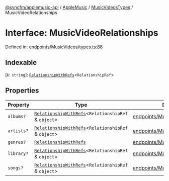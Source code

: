[@syncfm/applemusic-api](../../../../../../globals.md) / [AppleMusic](../../../index.md) / [MusicVideosTypes](../index.md) / MusicVideoRelationships

# Interface: MusicVideoRelationships

Defined in: [endpoints/MusicVideos/types.ts:88](https://github.com/sync-fm/applemusic-api/blob/9471caba6a6b5bc92263ffc6e5d9c04672ec1f7f/src/endpoints/MusicVideos/types.ts#L88)

## Indexable

\[`k`: `string`\]: [`RelationshipWithRefs`](../../AlbumsTypes/interfaces/RelationshipWithRefs.md)\<`RelationshipRef`\>

## Properties

| Property | Type | Defined in |
| ------ | ------ | ------ |
| <a id="albums"></a> `albums?` | [`RelationshipWithRefs`](../../AlbumsTypes/interfaces/RelationshipWithRefs.md)\<`RelationshipRef` & `object`\> | [endpoints/MusicVideos/types.ts:89](https://github.com/sync-fm/applemusic-api/blob/9471caba6a6b5bc92263ffc6e5d9c04672ec1f7f/src/endpoints/MusicVideos/types.ts#L89) |
| <a id="artists"></a> `artists?` | [`RelationshipWithRefs`](../../AlbumsTypes/interfaces/RelationshipWithRefs.md)\<`RelationshipRef` & `object`\> | [endpoints/MusicVideos/types.ts:92](https://github.com/sync-fm/applemusic-api/blob/9471caba6a6b5bc92263ffc6e5d9c04672ec1f7f/src/endpoints/MusicVideos/types.ts#L92) |
| <a id="genres"></a> `genres?` | [`RelationshipWithRefs`](../../AlbumsTypes/interfaces/RelationshipWithRefs.md) | [endpoints/MusicVideos/types.ts:95](https://github.com/sync-fm/applemusic-api/blob/9471caba6a6b5bc92263ffc6e5d9c04672ec1f7f/src/endpoints/MusicVideos/types.ts#L95) |
| <a id="library"></a> `library?` | [`RelationshipWithRefs`](../../AlbumsTypes/interfaces/RelationshipWithRefs.md)\<`RelationshipRef` & `object`\> | [endpoints/MusicVideos/types.ts:96](https://github.com/sync-fm/applemusic-api/blob/9471caba6a6b5bc92263ffc6e5d9c04672ec1f7f/src/endpoints/MusicVideos/types.ts#L96) |
| <a id="songs"></a> `songs?` | [`RelationshipWithRefs`](../../AlbumsTypes/interfaces/RelationshipWithRefs.md)\<`RelationshipRef` & `object`\> | [endpoints/MusicVideos/types.ts:99](https://github.com/sync-fm/applemusic-api/blob/9471caba6a6b5bc92263ffc6e5d9c04672ec1f7f/src/endpoints/MusicVideos/types.ts#L99) |
